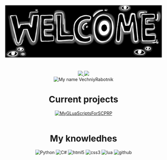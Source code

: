 <!DOCTYPE html>
<html>
<body>
 <!-- Created based on https://github.com/xXxCLOTIxXx/xXxCLOTIxXx?tab=readme-ov-file -->
    <h1 align="center"><img src="res/main.jpg", alt="Welcome to my profile!"></h1><br>
    <div align="center">
        <a href="https://github.com/VechniyRabotnik/VechniyRabotnik">
            <img src="https://github-readme-stats.vercel.app/api?username=VechniyRabotnik&show_icons=true&line_height=27&count_private=true&title_color=a411e9&text_color=c9cacc&icon_color=2bbc8a&bg_color=1d1f21">
            <img src="https://github-readme-stats.vercel.app/api/top-langs/?username=VechniyRabotnik&hide=java,html,tex&title_color=a411e9&text_color=c9cacc&icon_color=2bbc8a&bg_color=1d1f21&langs_count=3">
        </a>
        <br>
        <img src="https://readme-typing-svg.demolab.com/?font=Fira+Code&pause=1000&color=a411e9&random=false&width=285&lines=My+name+VechniyRabotnik." alt="My name VechniyRabotnik">
        <br>
    </div>
    <div align="center">
        <h1>
            Current projects
        </h1>
        		<a href="https://github.com/VechniyRabotnik/MyGLuaScriptsForSCPRP">
		 <img align=”center” src="https://github-readme-stats.vercel.app/api/pin/?username=VechniyRabotnik&repo=MyGLuaScriptsForSCPRP&title_color=a411e9&text_color=c9cacc&icon_color=2bbc8a&bg_color=1d1f21", alt="MyGLuaScriptsForSCPRP">
		</a>
 <!-- 		<a href="https://github.com/VechniyRabotnik/">
		 <img align=”center” src="https://github-readme-stats.vercel.app/api/pin/?username=VechniyRabotnik&repo=&title_color=8eecf5&text_color=c9cacc&icon_color=2bbc8a&bg_color=1d1f21", alt="">
		</a>
-->
        <br><br>
    </div>
    <div align="center">
        <h1>
            My knowledhes
        </h1>
        <img src="https://img.shields.io/badge/python-3670A0?style=for-the-badge&logo=python&logoColor=ffdd54" alt="Python">
        <img src="https://img.shields.io/badge/Csharp-3670A0?style=for-the-badge&logo=csharp&logoColor=ffdd54" alt="С#">
        <img src="https://img.shields.io/badge/HTML-E34F26?logo=html5&logoColor=fff&style=for-the-badge" alt="html5">
        <img src="https://img.shields.io/badge/CSS3-1572B6?logo=css3&logoColor=white&style=for-the-badge" alt="css3">
        <img src="https://img.shields.io/badge/Lua-1572B6?logo=lua&logoColor=white&style=for-the-badge" alt="lua">
        <img src="https://img.shields.io/badge/github-181717?logo=github&logoColor=white&style=for-the-badge" alt="github" >
    </div>

</body>
<html>
